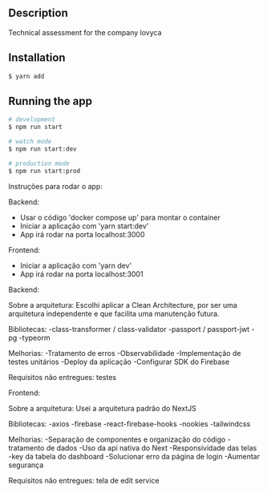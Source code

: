## Description

Technical assessment for the company lovyca

## Installation

```bash
$ yarn add
```

## Running the app

```bash
# development
$ npm run start

# watch mode
$ npm run start:dev

# production mode
$ npm run start:prod
```

Instruções para rodar o app:

Backend:

- Usar o código 'docker compose up' para montar o container
- Iniciar a aplicação com 'yarn start:dev'
- App irá rodar na porta localhost:3000

Frontend:

- Iniciar a aplicação com 'yarn dev'
- App irá rodar na porta localhost:3001

Backend:

Sobre a arquitetura: Escolhi aplicar a Clean Architecture, por ser uma arquitetura independente e que facilita uma manutenção futura.

Bibliotecas:
-class-transformer / class-validator
-passport / passport-jwt
-pg
-typeorm

Melhorias:
-Tratamento de erros
-Observabilidade
-Implementação de testes unitários
-Deploy da aplicação
-Configurar SDK do Firebase

Requisitos não entregues: testes

Frontend:

Sobre a arquitetura: Usei a arquitetura padrão do NextJS

Bibliotecas:
-axios
-firebase
-react-firebase-hooks
-nookies
-tailwindcss

Melhorias:
-Separação de componentes e organização do código
-tratamento de dados
-Uso da api nativa do Next
-Responsividade das telas
-key da tabela do dashboard
-Solucionar erro da página de login
-Aumentar segurança

Requisitos não entregues: tela de edit service
